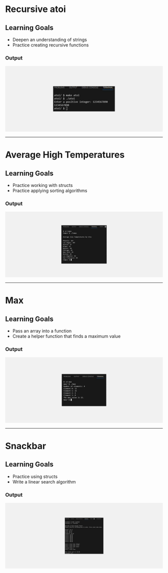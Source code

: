 <h1>Recursive atoi</h1>
<h2>Learning Goals</h2>
<ul>
<li>
  Deepen an understanding of strings
</li>
<li>
  Practice creating recursive functions
</li>
</ul>
<h3> Output </h3>
<img src="assets/1.png">

---
<h1>Average High Temperatures</h1>
<h2>Learning Goals</h2>
<ul>
<li>
 Practice working with structs
</li>
<li>
 Practice applying sorting algorithms
</li>
</ul>
<h3> Output </h3>
<img src="assets/2.png">


---

<h1>Max</h1>
<h2>Learning Goals</h2>
<ul>
<li>
Pass an array into a function
</li>
<li>
Create a helper function that finds a maximum value
</li>
</ul>
<h3> Output </h3>
<img src="assets/3.png">


---

<h1>Snackbar</h1>
<h2>Learning Goals</h2>
<ul>
<li>
Practice using structs
</li>
<li>
Write a linear search algorithm
</li>
</ul>
<h3> Output </h3>
<img src="assets/4.png">

